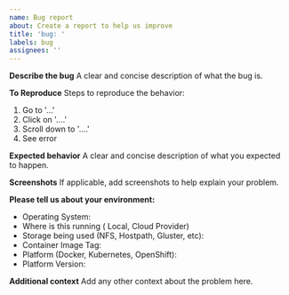 ```yaml
---
name: Bug report
about: Create a report to help us improve
title: 'bug: '
labels: bug
assignees: ''
---
```


**Describe the bug**
A clear and concise description of what the bug is.

**To Reproduce**
Steps to reproduce the behavior:
1. Go to '...'
2. Click on '....'
3. Scroll down to '....'
4. See error

**Expected behavior**
A clear and concise description of what you expected to happen.

**Screenshots**
If applicable, add screenshots to help explain your problem.

**Please tell us about your environment:**

* Operating System:
* Where is this running ( Local, Cloud Provider)
* Storage being used (NFS, Hostpath, Gluster, etc):
* Container Image Tag:
* Platform (Docker, Kubernetes, OpenShift):
* Platform Version:

**Additional context**
Add any other context about the problem here.
